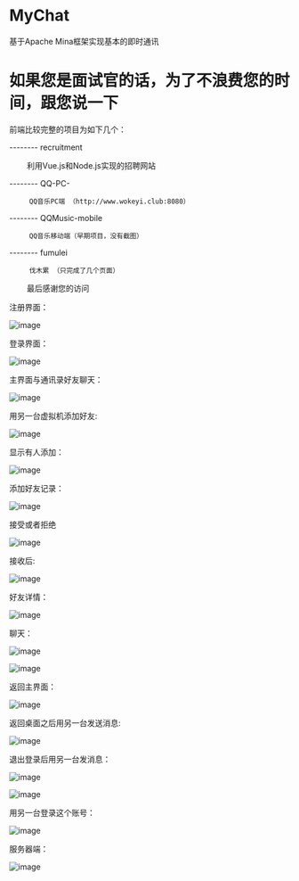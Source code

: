 # MyChat

基于Apache Mina框架实现基本的即时通讯

# 如果您是面试官的话，为了不浪费您的时间，跟您说一下

前端比较完整的项目为如下几个：

-------- recruitment 

         利用Vue.js和Node.js实现的招聘网站
         
-------- QQ-PC- 

         QQ音乐PC端 （http://www.wokeyi.club:8080）
         
-------- QQMusic-mobile 

         QQ音乐移动端（早期项目，没有截图）
         
-------- fumulei 

         伐木累 （只完成了几个页面）
         
 最后感谢您的访问

注册界面：

![image](https://github.com/hzj444172954/MyChat/blob/master/images/register.png)

登录界面：

![image](https://github.com/hzj444172954/MyChat/blob/master/images/login.png)

主界面与通讯录好友聊天：

![image](https://github.com/hzj444172954/MyChat/blob/master/images/main.png)

用另一台虚拟机添加好友:

![image](https://github.com/hzj444172954/MyChat/blob/master/images/add_friend.png)

显示有人添加：

![image](https://github.com/hzj444172954/MyChat/blob/master/images/add_friend-1.png)

添加好友记录：

![image](https://github.com/hzj444172954/MyChat/blob/master/images/add_friend-2.png)

接受或者拒绝

![image](https://github.com/hzj444172954/MyChat/blob/master/images/add_friend-3.png)

接收后:

![image](https://github.com/hzj444172954/MyChat/blob/master/images/contact.png)

好友详情：

![image](https://github.com/hzj444172954/MyChat/blob/master/images/friend_info.png)

聊天：

![image](https://github.com/hzj444172954/MyChat/blob/master/images/chat1.png)

![image](https://github.com/hzj444172954/MyChat/blob/master/images/chat-2.png)

返回主界面：

![image](https://github.com/hzj444172954/MyChat/blob/master/images/main-1.png)

返回桌面之后用另一台发送消息:

![image](https://github.com/hzj444172954/MyChat/blob/master/images/notification.png)

退出登录后用另一台发消息：

![image](https://github.com/hzj444172954/MyChat/blob/master/images/un%20read%20message.png)

![image](https://github.com/hzj444172954/MyChat/blob/master/images/unReadMessage-1.png)

用另一台登录这个账号：

![image](https://github.com/hzj444172954/MyChat/blob/master/images/remote_login.png)

服务器端：

![image](https://github.com/hzj444172954/MyChat/blob/master/images/server.png)
